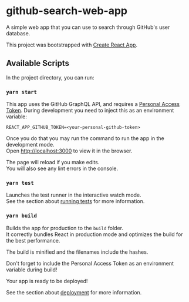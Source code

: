 # github-search-web-app

A simple web app that you can use to search through GitHub's user database.

This project was bootstrapped with [Create React App](https://github.com/facebook/create-react-app).

## Available Scripts

In the project directory, you can run:

### `yarn start`

This app uses the GitHub GraphQL API, and requires a [Personal Access Token](https://help.github.com/en/github/authenticating-to-github/creating-a-personal-access-token-for-the-command-line). During development you need to inject this as an environment variable:

`REACT_APP_GITHUB_TOKEN=<your-personal-github-token>`

Once you do that you may run the command to run the app in the development mode.<br />
Open [http://localhost:3000](http://localhost:3000) to view it in the browser.

The page will reload if you make edits.<br />
You will also see any lint errors in the console.

### `yarn test`

Launches the test runner in the interactive watch mode.<br />
See the section about [running tests](https://facebook.github.io/create-react-app/docs/running-tests) for more information.

### `yarn build`

Builds the app for production to the `build` folder.<br />
It correctly bundles React in production mode and optimizes the build for the best performance.

The build is minified and the filenames include the hashes.<br />

Don't forget to include the Personal Access Token as an environment variable during build!

Your app is ready to be deployed!

See the section about [deployment](https://facebook.github.io/create-react-app/docs/deployment) for more information.
